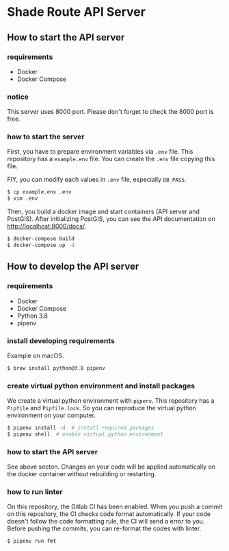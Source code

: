 # Shade Route API Server

## How to start the API server
### requirements
- Docker
- Docker Compose

### notice
This server uses 8000 port. Please don't forget to check the 8000 port is free.

### how to start the server
First, you have to prepare environment variables via `.env` file. This repository has a `example.env` file. You can create the `.env` file copying this file.

FIY, you can modify each values in `.env` file, especially `DB_PASS`.

```bash
$ cp example.env .env
$ vim .env
```

Then, you build a docker image and start containers (API server and PostGIS). After initializing PostGIS, you can see the API documentation on [http://localhost:8000/docs/](http://localhost:8000/docs/).

```bash
$ docker-compose build
$ docker-compose up -d
```

## How to develop the API server
### requirements
- Docker
- Docker Compose
- Python 3.8
- pipenv

### install developing requirements
Example on macOS.

```bash
$ brew install python@3.8 pipenv
```

### create virtual python environment and install packages
We create a virtual python environment with `pipenv`. This repository has a `Pipfile` and `Pipfile.lock`. So you can reproduce the virtual python environment on your computer.

```bash
$ pipenv install -d  # install required packages
$ pipenv shell  # enable virtual python environment
```

### how to start the API server
See above secton. Changes on your code will be applied automatically on the docker container without rebuilding or restarting.

### how to run linter
On this repository, the Gitlab CI has been enabled. When you push a commit on this repository, the CI checks code format automatically. If your code doesn't follow the code formatting rule, the CI will send a error to you. Before pushing the commits, you can re-format the codes with linter.

```bash
$ pipenv run fmt
```

